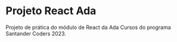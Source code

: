 # Projeto React Ada

Projeto de prática do módulo de React da Ada Cursos do programa Santander Coders 2023.